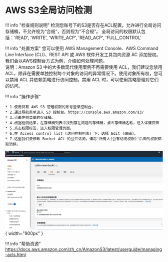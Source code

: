 # AWS S3全局访问检测

!!! info "检查规则说明"
   检测您账号下的S3是否存在ACL配置，允许进行全局访问存储桶，不允许视为“合规”，否则视为“不合规”。
   全局访问的权限默认包括：'READ', 'WRITE', 'WRITE_ACP', 'READ_ACP', 'FULL_CONTROL'


!!! info "处置方案" 
    您可以使用 AWS Management Console、AWS Command Line Interface (CLI)、REST API 或 AWS 软件开发工具包向资源 AC 添加授权。    
    我们会以AWS控制台方式为例，介绍如何处理问题。   
    说明：Amazon S3 中的大多数现代使用案例不再需要使用 ACL，我们建议您禁用 ACL，除非在需要单独控制每个对象的访问的异常情况下。使用对象所有权，您可以禁用 ACL 并依赖策略进行访问控制。禁用 ACL 时，可以使用策略管理对它们的访问。
    



!!! info "操作步骤"

    * 1.使用具有 AWS S3 管理权限的账号登录控制台。
    * 2.通过导航菜单进入 S3 控制台。https://console.aws.amazon.com/s3/
    * 3.点击左侧菜单的存储桶。
    * 4.根据检测结果，在存储桶列表中找到存在问题的存储桶，点击存储桶名称，进入详情页面
    * 5.点击权限标签，进入权限管理页面。
    * 6.在 Access control list (访问控制列表) 下，选择 Edit (编辑)。
    * 7.这里我们要修改 Bucket ACL 的公共访问，请将'所有人(公有访问权限)'后面的权限都取消掉。

![处置方案](../../img/suggest/aws/s3bucketacl.jpg){ width="900px" }


!!! info "帮助资源"
    https://docs.aws.amazon.com/zh_cn/AmazonS3/latest/userguide/managing-acls.html


